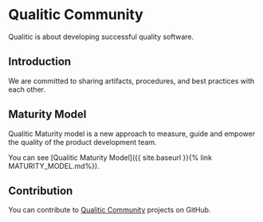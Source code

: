 # Qualitic Community

Qualitic is about developing successful quality software.

## Introduction

We are committed to sharing artifacts, procedures, and best practices with each other.

## Maturity Model

Qualitic Maturity model is a new approach to measure, guide and empower the quality of the product development team.

You can see [Qualitic Maturity Model]({{ site.baseurl }}{% link MATURITY_MODEL.md%}).

## Contribution

You can contribute to [Qualitic Community](https://github.com/qualiticcommunity) projects on GitHub.
